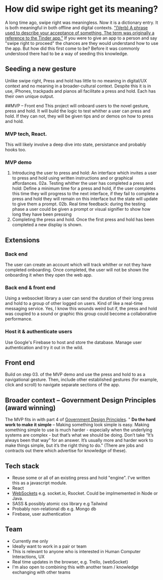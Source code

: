 # How did swipe right get its meaning?
A long time ago, swipe right was meaningless. Now it is a dictionary entry. It is both meaningful in both offline and digital contexts. ["(Verb) A phrase used to describe your acceptance of something. The term was originally a reference to the Tinder app."](https://www.urbandictionary.com/define.php?term=Swipe%20right)
If you were to give an app to a person and say "swipe right to proceed" the chances are they would understand how to use the app. But how did this first come to be?
Before it was commonly understood there had to be a way of seeding this knowledge.

## Seeding a new gesture
Unlike swipe right, Press and hold has little to no meaning in digital/UX context and no meaning in a broader-cultural context. Despite this it is in use, iPhones, trackpads and pianos all facilitate a press and hold. Each has their own unique output.

##MVP – Front end
This project will onboard users to the novel gesture, press and hold. It will build the logic to test whither a user can press and hold. If they can not, they will be given tips and or demos on how to press and hold.

### MVP tech, React.
This will likely involve a deep dive into state, persistance and probably hooks too.

### MVP demo
01.  Introducing the user to press and hold: An interface which invites a user to press and hold using written instructions and or graphical affordances.
02a. Testing whither the user has completed a press and hold: Define a minimum time for a press and hold, if the user completes this time they will progress to the next interface, if they fail to complete a press and hold they will remain on this interface but the state will update to give them a prompt.
02b. Real time feedback: during the testing phase a user could be given a prompt or visual signifier to show how long they have been pressing
03.  Completing the press and hold. Once the first press and hold has been completed a new display is shown.

## Extensions
### Back end
The user can create an account which will track whither or not they have completed onboarding. Once completed, the user will not be shown the onboarding  it when they open the web app.

### Back end & front end
Using a websocket library a user can send the duration of their long press and hold to a group of other logged on users. Kind of like a real-time messaging service. Yes, I know this wounds weird but if, the press and hold was coupled to a sound or graphic this group could become a collaborative performance.

### Host it & authenticate users
Use Google's Firebase to host and store the database. Manage user authentication and try it out in the wild.

## Front end
Build on step 03. of the MVP demo and use the press and hold to as a navigational gesture. Then, include other established gestures (for example, click and scroll) to navigate separate sections of the app.



## Broader context – Government Design Principles (award winning)
The MVP fits in with part 4 of [Government Design Principles](https://www.gov.uk/guidance/government-design-principles).
" **Do the hard work to make it simple** – Making something look simple is easy. Making something simple to use is much harder - especially when the underlying systems are complex - but that’s what we should be doing. Don’t take “It’s always been that way” for an answer. It’s usually more and harder work to make things simple, but it’s the right thing to do."
(There are jobs and contracts out there which advertise for knowledge of these).


## Tech stack
* Reuse some or all of an existing press and hold "engine". I've written this as a javascript module.
* React
* [WebSockets](https://developer.cdn.mozilla.net/en-US/docs/Web/API/WebSockets_API) e.g. socket.io, Rsocket. Could be implmemented in Node or Java.
* SASS & possibly atomic css library e.g Tailwind
* Probably non-relational db e.g. Mongo db
* Firebase, user authentication

## Team
* Currently me only
* Ideally want to work in a pair or team
* This is relevant to anyone who is interested in Human Computer Interactions, UX 
* Real time updates in the browser, e.g. Trello, (webSocket)
* I'm also open to combining this with another team / knowledge exchanging with other teams 
